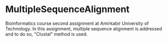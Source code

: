 # MultipleSequenceAlignment
Bioinformatics course second assignment at Amirkabir University of Technology.
In this assignment, multiple sequence alignment is addressed and to do so, "Clustal" method is used.
